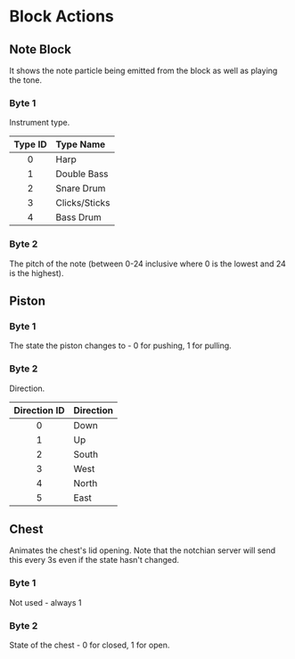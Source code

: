 # Block Actions
## Note Block
It shows the note particle being emitted from the block as well as playing the tone.

### Byte 1
Instrument type.

Type ID | Type Name
:-----: | :------------
0       | Harp
1       | Double Bass
2       | Snare Drum
3       | Clicks/Sticks
4       | Bass Drum

### Byte 2
The pitch of the note (between 0-24 inclusive where 0 is the lowest and 24 is the highest).

## Piston
### Byte 1
The state the piston changes to - 0 for pushing, 1 for pulling.

### Byte 2
Direction.

Direction ID | Direction
:----------: | :--------
0            | Down
1            | Up
2            | South
3            | West
4            | North
5            | East

## Chest
Animates the chest's lid opening. Note that the notchian server will send this every 3s even if the state hasn't changed.

### Byte 1
Not used - always 1

### Byte 2
State of the chest - 0 for closed, 1 for open.
